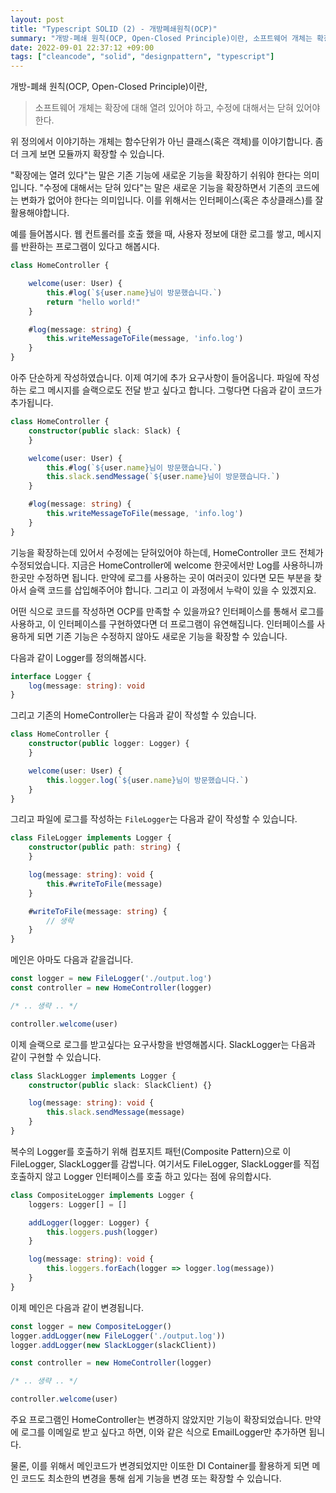 ```yaml
---
layout: post
title: "Typescript SOLID (2) - 개방폐쇄원칙(OCP)"
summary: "개방-폐쇄 원칙(OCP, Open-Closed Principle)이란, 소프트웨어 개체는 확장에 대해 열려 있어야 하고, 수정에 대해서는 닫혀 있어야 한다."
date: 2022-09-01 22:37:12 +09:00
tags: ["cleancode", "solid", "designpattern", "typescript"]
---
```


개방-폐쇄 원칙(OCP, Open-Closed Principle)이란,

> 소프트웨어 개체는 확장에 대해 열려 있어야 하고, 수정에 대해서는 닫혀 있어야 한다.

위 정의에서 이야기하는 개체는 함수단위가 아닌 클래스(혹은 객체)를 이야기합니다. 좀 더 크게 보면 모듈까지 확장할 수 있습니다.

"확장에는 열려 있다"는 말은 기존 기능에 새로운 기능을 확장하기 쉬워야 한다는 의미입니다. "수정에 대해서는 닫혀 있다"는 말은 새로운 기능을 확장하면서 기존의 코드에는 변화가 없어야 한다는 의미입니다. 이를 위해서는 인터페이스(혹은 추상클래스)를 잘 활용해야합니다.

예를 들어봅시다. 웹 컨트롤러를 호출 했을 때, 사용자 정보에 대한 로그를 쌓고, 메시지를 반환하는 프로그램이 있다고 해봅시다.

```typescript
class HomeController {

	welcome(user: User) {
		this.#log(`${user.name}님이 방문했습니다.`)
		return "hello world!"
	}

	#log(message: string) {
		this.writeMessageToFile(message, 'info.log')
	}
}
```

아주 단순하게 작성하였습니다. 이제 여기에 추가 요구사항이 들어옵니다. 파일에 작성하는 로그 메시지를 슬랙으로도 전달 받고 싶다고 합니다. 그렇다면 다음과 같이 코드가 추가됩니다.

```typescript
class HomeController {
	constructor(public slack: Slack) {
	}

	welcome(user: User) {
		this.#log(`${user.name}님이 방문했습니다.`)
		this.slack.sendMessage(`${user.name}님이 방문했습니다.`)
	}

	#log(message: string) {
		this.writeMessageToFile(message, 'info.log')
	}
}
```

기능을 확장하는데 있어서 수정에는 닫혀있어야 하는데, HomeController 코드 전체가 수정되었습니다. 지금은 HomeController에 welcome 한곳에서만 Log를 사용하니까 한곳만 수정하면 됩니다. 만약에 로그를 사용하는 곳이 여러곳이 있다면 모든 부분을 찾아서 슬랙 코드를 삽입해주어야 합니다. 그리고 이 과정에서 누락이 있을 수 있겠지요.

어떤 식으로 코드를 작성하면 OCP를 만족할 수 있을까요? 인터페이스를 통해서 로그를 사용하고, 이 인터페이스를 구현하였다면 더 프로그램이 유연해집니다. 인터페이스를 사용하게 되면 기존 기능은 수정하지 않아도 새로운 기능을 확장할 수 있습니다.

다음과 같이 Logger를 정의해봅시다.

```typescript
interface Logger {
	log(message: string): void
}
```

그리고 기존의 HomeController는 다음과 같이 작성할 수 있습니다.

```typescript
class HomeController {
	constructor(public logger: Logger) {
	}

	welcome(user: User) {
		this.logger.log(`${user.name}님이 방문했습니다.`)
	}
}
```

그리고 파일에 로그를 작성하는 `FileLogger`는 다음과 같이 작성할 수 있습니다. 

```typescript
class FileLogger implements Logger {
	constructor(public path: string) {
	}

	log(message: string): void {
		this.#writeToFile(message)
	}

	#writeToFile(message: string) {
		// 생략
	}
}
```

메인은 아마도 다음과 같을겁니다.

```typescript
const logger = new FileLogger('./output.log')
const controller = new HomeController(logger)

/* .. 생략 .. */

controller.welcome(user)
```

이제 슬랙으로 로그를 받고싶다는 요구사항을 반영해봅시다. SlackLogger는 다음과 같이 구현할 수 있습니다.

```typescript
class SlackLogger implements Logger {
	constructor(public slack: SlackClient) {}

	log(message: string): void {
		this.slack.sendMessage(message)
	}
}
```

복수의 Logger를 호출하기 위해 컴포지트 패턴(Composite Pattern)으로 이 FileLogger, SlackLogger를 감쌉니다. 여기서도 FileLogger, SlackLogger를 직접 호출하지 않고 Logger 인터페이스를 호출 하고 있다는 점에 유의합시다.

```typescript
class CompositeLogger implements Logger {
	loggers: Logger[] = []

	addLogger(logger: Logger) {
		this.loggers.push(logger)
	}

	log(message: string): void {
		this.loggers.forEach(logger => logger.log(message))
	}
}
```

이제 메인은 다음과 같이 변경됩니다.

```typescript
const logger = new CompositeLogger()
logger.addLogger(new FileLogger('./output.log'))
logger.addLogger(new SlackLogger(slackClient))

const controller = new HomeController(logger)

/* .. 생략 .. */

controller.welcome(user)
```

주요 프로그램인 HomeController는 변경하지 않았지만 기능이 확장되었습니다. 만약에 로그를 이메일로 받고 싶다고 하면, 이와 같은 식으로 EmailLogger만 추가하면 됩니다.

물론, 이를 위해서 메인코드가 변경되었지만 이또한 DI Container를 활용하게 되면 메인 코드도 최소한의 변경을 통해 쉽게 기능을 변경 또는 확장할 수 있습니다.
